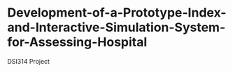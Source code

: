 # Development-of-a-Prototype-Index-and-Interactive-Simulation-System-for-Assessing-Hospital
DSI314 Project
